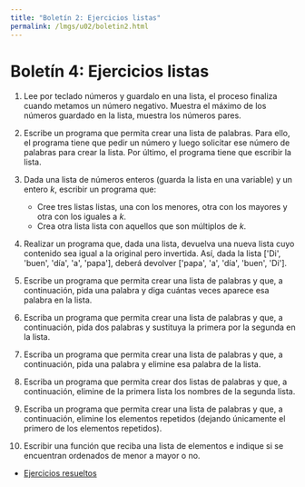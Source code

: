 ```yaml
---
title: "Boletín 2: Ejercicios listas"
permalink: /lmgs/u02/boletin2.html
---
```


# Boletín 4: Ejercicios listas

1. Lee por teclado números y guardalo en una lista, el proceso finaliza cuando metamos un número negativo. Muestra el máximo de los números guardado en la lista, muestra los números pares.

2. Escribe un programa que permita crear una lista de palabras. Para ello, el programa tiene que pedir un número y luego solicitar ese número de palabras para crear la lista. Por último, el programa tiene que escribir la lista.

3. Dada una lista de números enteros (guarda la lista en una variable) y un entero *k*, escribir un programa que:
    * Cree tres listas listas, una con los menores, otra con los mayores y otra con los iguales a *k*.
    * Crea otra lista lista con aquellos que son múltiplos de *k*.

4. Realizar un programa que, dada una lista, devuelva una nueva lista cuyo contenido sea igual a la original pero invertida. Así, dada la lista ['Di', 'buen', 'día', 'a', 'papa'], deberá devolver ['papa', 'a', 'día', 'buen', 'Di'].

5. Escribe un programa que permita crear una lista de palabras y que, a continuación, pida una palabra y diga cuántas veces aparece esa palabra en la lista.

6. Escriba un programa que permita crear una lista de palabras y que, a continuación, pida dos palabras y sustituya la primera por la segunda en la lista.

7. Escriba un programa que permita crear una lista de palabras y que, a continuación, pida una palabra y elimine esa palabra de la lista.

8. Escriba un programa que permita crear dos listas de palabras y que, a continuación, elimine de la primera lista los nombres de la segunda lista.

9. Escriba un programa que permita crear una lista de palabras y que, a continuación, elimine los elementos repetidos (dejando únicamente el primero de los elementos repetidos).

10. Escribir una función que reciba una lista de elementos e indique si se encuentran ordenados de menor a mayor o no.

* [Ejercicios resueltos](resuelto2.html)